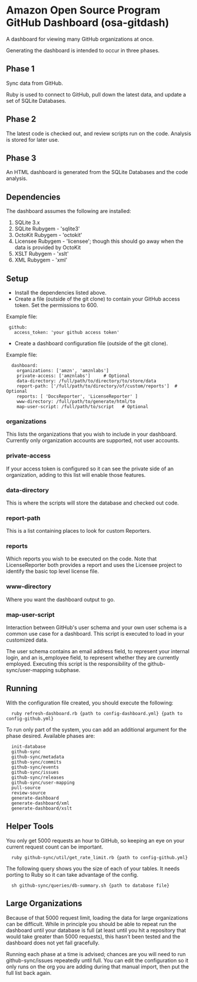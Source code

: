 # Amazon Open Source Program GitHub Dashboard (osa-gitdash)
A dashboard for viewing many GitHub organizations at once.

Generating the dashboard is intended to occur in three phases.

## Phase 1

Sync data from GitHub. 

Ruby is used to connect to GitHub, pull down the latest data, and update a set of SQLite Databases.

## Phase 2

The latest code is checked out, and review scripts run on the code. Analysis is stored for later use.

## Phase 3

An HTML dashboard is generated from the SQLite Databases and the code analysis.

## Dependencies

The dashboard assumes the following are installed:

 1. SQLite 3.x
 2. SQLite Rubygem - 'sqlite3'
 3. OctoKit Rubygem - 'octokit'
 4. Licensee Rubygem - 'licensee'; though this should go away when the data is provided by OctoKit
 5. XSLT Rubygem - 'xslt'
 6. XML Rubygem - 'xml'

## Setup

* Install the dependencies listed above.
* Create a file (outside of the git clone) to contain your GitHub access token. Set the permissions to 600. 

Example file:

```
 github:
   access_token: 'your github access token'
```

* Create a dashboard configuration file (outside of the git clone).

Example file:

```
  dashboard:
    organizations: ['amzn', 'amznlabs']
    private-access: ['amznlabs']     # Optional
    data-directory: /full/path/to/directory/to/store/data
    report-path: ['/full/path/to/directory/of/custom/reports']  # Optional
    reports: [ 'DocsReporter', 'LicenseReporter' ]
    www-directory: /full/path/to/generate/html/to
    map-user-script: /full/path/to/script   # Optional
```

### organizations

This lists the organizations that you wish to include in your dashboard. Currently only organization accounts are supported, not user accounts. 

### private-access

If your access token is configured so it can see the private side of an organization, adding to this list will enable those features. 

### data-directory

This is where the scripts will store the database and checked out code. 

### report-path

This is a list containing places to look for custom Reporters. 

### reports

Which reports you wish to be executed on the code. Note that LicenseReporter both provides a report and uses the Licensee project to identify the basic top level license file. 

### www-directory

Where you want the dashboard output to go.

### map-user-script

Interaction between GitHub's user schema and your own user schema is a common use case for a dashboard. This script is executed to load in your customized data. 

The user schema contains an email address field, to represent your internal login, and an is_employee field, to represent whether they are currently employed. Executing this script is the responsibility of the github-sync/user-mapping subphase. 

## Running

With the configuration file created, you should execute the following:

```
  ruby refresh-dashboard.rb {path to config-dashboard.yml} {path to config-github.yml}
```

To run only part of the system, you can add an additional argument for the phase desired. Available phases are:

```
  init-database
  github-sync
  github-sync/metadata
  github-sync/commits
  github-sync/events
  github-sync/issues
  github-sync/releases
  github-sync/user-mapping
  pull-source
  review-source
  generate-dashboard
  generate-dashboard/xml
  generate-dashboard/xslt
```

## Helper Tools

You only get 5000 requests an hour to GitHub, so keeping an eye on your current request count can be important. 

```
  ruby github-sync/util/get_rate_limit.rb {path to config-github.yml}
```

The following query shows you the size of each of your tables. It needs porting to Ruby so it can take advantage of the config.

```
  sh github-sync/queries/db-summary.sh {path to database file}
```

## Large Organizations

Because of that 5000 request limit, loading the data for large organizations can be difficult. While in principle you should be able to repeat run the dashboard until your database is full (at least until you hit a repository that would take greater than 5000 requests), this hasn't been tested and the dashboard does not yet fail gracefully. 

Running each phase at a time is advised; chances are you will need to run github-sync/issues repeatedly until full. You can edit the configuration so it only runs on the org you are adding during that manual import, then put the full list back again. 
